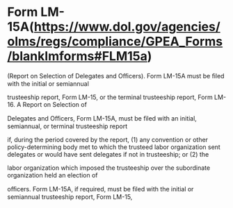 # Form LM-15A(https://www.dol.gov/agencies/olms/regs/compliance/GPEA_Forms/blanklmforms#FLM15a)

(Report on Selection of Delegates and Oﬃcers). Form LM-15A must be ﬁled with the initial or semiannual

trusteeship report, Form LM-15, or the terminal trusteeship report, Form LM-16. A Report on Selection of

Delegates and Oﬃcers, Form LM-15A, must be ﬁled with an initial, semiannual, or terminal trusteeship report

if, during the period covered by the report, (1) any convention or other policy-determining body met to which the trusteed labor organization sent delegates or would have sent delegates if not in trusteeship; or (2) the

labor organization which imposed the trusteeship over the subordinate organization held an election of

oﬃcers. Form LM-15A, if required, must be ﬁled with the initial or semiannual trusteeship report, Form LM-15,